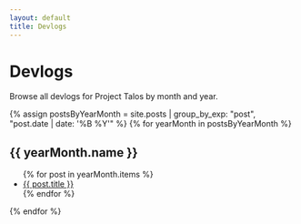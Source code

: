 ```yaml
---
layout: default
title: Devlogs
---
```


# Devlogs

Browse all devlogs for Project Talos by month and year.

{% assign postsByYearMonth = site.posts | group_by_exp: "post", "post.date | date: '%B %Y'" %}
{% for yearMonth in postsByYearMonth %}
  <h2>{{ yearMonth.name }}</h2>
  <ul>
    {% for post in yearMonth.items %}
      <li><a href="https://osamahansari.github.io/ProjectTalos{{ post.url }}">{{ post.title }}</a></li>
    {% endfor %}
  </ul>
{% endfor %}
